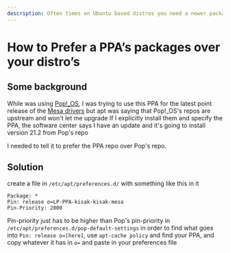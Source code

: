 ```yaml
---
description: Often times on Ubuntu based distros you need a newer package than what ubuntu provides. Sometimes the distro will override the PPA because it has its own version of a package that it really want you to use.
---
```


# How to Prefer a PPA’s packages over your distro’s

<!-- @unocss-ignore -->

## Some background

While was using [Pop!_OS](https://pop.system76.com/), I was trying to use this
PPA for the latest point release of the
[Mesa drivers](https://launchpad.net/~kisak/+archive/ubuntu/kisak-mesa) but apt
was saying that Pop!_OS's repos are upstream and won't let me upgrade If I
explicitly install them and specify the PPA, the software center says I have an
update and it's going to install version 21.2 from Pop's repo

I needed to tell it to prefer the PPA repo over Pop's repo.

## Solution

create a file in `/etc/apt/preferences.d/` with something like this in it

```
Package: *
Pin: release o=LP-PPA-kisak-kisak-mesa
Pin-Priority: 2000
```

Pin-priority just has to be higher than Pop's pin-priority in
`/etc/apt/preferences.d/pop-default-settings` in order to find what goes into
`Pin: release o=[here]`, use `apt-cache policy` and find your PPA, and copy
whatever it has in `o=` and paste in your preferences file
